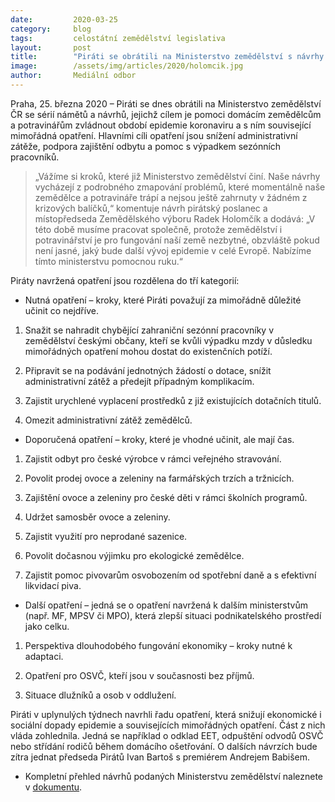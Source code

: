 ```yaml
---
date:         2020-03-25
category:     blog
tags:         celostátní zemědělství legislativa
layout:       post
title:        "Piráti se obrátili na Ministerstvo zemědělství s návrhy podporujícími domácí zemědělce a producenty potravin"
image:        /assets/img/articles/2020/holomcik.jpg
author:       Mediální odbor
--- 
```


 

Praha, 25. března 2020 – Piráti se dnes obrátili na Ministerstvo zemědělství ČR se sérií námětů a návrhů, jejichž cílem je pomoci domácím zemědělcům a potravinářům zvládnout období epidemie koronaviru a s ním související mimořádná opatření. Hlavními cíli opatření jsou snížení administrativní zátěže, podpora zajištění odbytu a pomoc s výpadkem sezónních pracovníků.

> „Vážíme si kroků, které již Ministerstvo zemědělství činí. Naše návrhy vycházejí z podrobného zmapování problémů, které momentálně naše zemědělce a potravináře trápí a nejsou ještě zahrnuty v žádném z krizových balíčků,“ komentuje návrh pirátský poslanec a místopředseda Zemědělského výboru Radek Holomčík a dodává: „V této době musíme pracovat společně, protože zemědělství i potravinářství je pro fungování naší země nezbytné, obzvláště pokud není jasné, jaký bude další vývoj epidemie v celé Evropě. Nabízíme tímto ministerstvu pomocnou ruku.“ 

Piráty navržená opatření jsou rozdělena do tří kategorií:


* Nutná opatření – kroky, které Piráti považují za mimořádně důležité učinit co nejdříve.
1. Snažit se nahradit chybějící zahraniční sezónní pracovníky v zemědělství českými občany, kteří se kvůli výpadku mzdy v důsledku mimořádných opatření mohou dostat do existenčních potíží.

2. Připravit se na podávání jednotných žádostí o dotace, snížit administrativní zátěž a předejít případným komplikacím.

3. Zajistit urychlené vyplacení prostředků z již existujících dotačních titulů.

4. Omezit administrativní zátěž zemědělců.

 

* Doporučená opatření – kroky, které je vhodné učinit, ale mají čas.
1. Zajistit odbyt pro české výrobce v rámci veřejného stravování.

2. Povolit prodej ovoce a zeleniny na farmářských trzích a tržnicích.

3. Zajištění ovoce a zeleniny pro české děti v rámci školních programů.

4. Udržet samosběr ovoce a zeleniny.

5. Zajistit využití pro neprodané sazenice.

6. Povolit dočasnou výjimku pro ekologické zemědělce.

7. Zajistit pomoc pivovarům osvobozením od spotřební daně a s efektivní likvidací piva.

 

* Další opatření – jedná se o opatření navržená k dalším ministerstvům (např. MF, MPSV či MPO), která zlepší situaci podnikatelského prostředí jako celku. 
1. Perspektiva dlouhodobého fungování ekonomiky – kroky nutné k adaptaci.

2. Opatření pro OSVČ, kteří jsou v současnosti bez příjmů.

3. Situace dlužníků a osob v oddlužení.

 

Piráti v uplynulých týdnech navrhli řadu opatření, která snižují ekonomické i sociální dopady epidemie a souvisejících mimořádných opatření. Část z nich vláda zohlednila. Jedná se například o odklad EET, odpuštění odvodů OSVČ nebo střídání rodičů během domácího ošetřování. O dalších návrzích bude zítra jednat předseda Pirátů Ivan Bartoš s premiérem Andrejem Babišem.



* Kompletní přehled návrhů podaných Ministerstvu zemědělství naleznete v [dokumentu](https://pirati.cz/assets/pdf/dopis-holomcik-mze.pdf).
